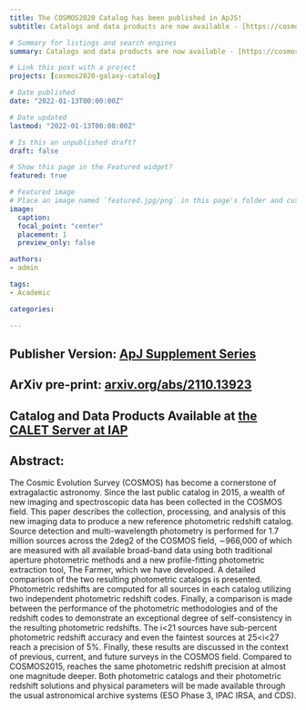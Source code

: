 ```yaml
---
title: The COSMOS2020 Catalog has been published in ApJS!
subtitle: Catalogs and data products are now available - [https://cosmos2020.calet.org/](https://cosmos2020.calet.org/)

# Summary for listings and search engines
summary: Catalogs and data products are now available - [https://cosmos2020.calet.org/](https://cosmos2020.calet.org/)

# Link this post with a project
projects: [cosmos2020-galaxy-catalog]

# Date published
date: "2022-01-13T00:00:00Z"

# Date updated
lastmod: "2022-01-13T00:00:00Z"

# Is this an unpublished draft?
draft: false

# Show this page in the Featured widget?
featured: true

# Featured image
# Place an image named `featured.jpg/png` in this page's folder and customize its options here.
image:
  caption: 
  focal_point: "center"
  placement: 1
  preview_only: false

authors:
- admin

tags:
- Academic

categories:

---
```

## Publisher Version: [ApJ Supplement Series](https://iopscience.iop.org/article/10.3847/1538-4365/ac3078)
## ArXiv pre-print: [arxiv.org/abs/2110.13923](https://arxiv.org/abs/2110.13923)
## Catalog and Data Products Available at [the CALET Server at IAP](https://cosmos2020.calet.org/)
## Abstract:
The Cosmic Evolution Survey (COSMOS) has become a cornerstone of extragalactic astronomy. Since the last public catalog in 2015, a wealth of new imaging and spectroscopic data has been collected in the COSMOS field. This paper describes the collection, processing, and analysis of this new imaging data to produce a new reference photometric redshift catalog. Source detection and multi-wavelength photometry is performed for 1.7 million sources across the 2deg2 of the COSMOS field, ∼966,000 of which are measured with all available broad-band data using both traditional aperture photometric methods and a new profile-fitting photometric extraction tool, The Farmer, which we have developed. A detailed comparison of the two resulting photometric catalogs is presented. Photometric redshifts are computed for all sources in each catalog utilizing two independent photometric redshift codes. Finally, a comparison is made between the performance of the photometric methodologies and of the redshift codes to demonstrate an exceptional degree of self-consistency in the resulting photometric redshifts. The i<21 sources have sub-percent photometric redshift accuracy and even the faintest sources at 25<i<27 reach a precision of 5%. Finally, these results are discussed in the context of previous, current, and future surveys in the COSMOS field. Compared to COSMOS2015, reaches the same photometric redshift precision at almost one magnitude deeper. Both photometric catalogs and their photometric redshift solutions and physical parameters will be made available through the usual astronomical archive systems (ESO Phase 3, IPAC IRSA, and CDS).
